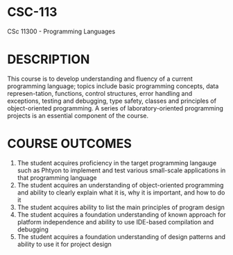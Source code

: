 # CSC-113
CSc 11300 - Programming Languages

# DESCRIPTION
This course is to develop understanding and fluency of a current programming language; topics include basic programming concepts, data represen-tation, functions, control structures, error handling and exceptions, testing and debugging, type safety, classes and principles of object-oriented programming. A series of laboratory-oriented programming projects is an essential component of the course.

# COURSE OUTCOMES
1. The student acquires proficiency in the target programming langauge such as Phtyon to implement and test various small-scale applications in that programming language
2. The student acquires an understanding of object-oriented programming and ability to clearly explain what it is, why it is important, and how to do it
3. The student acquires ability to list the main principles of program design
4. The student acquires a foundation understanding of known approach for platform independence and ability to use IDE-based compilation and debugging
5. The student acquires a foundation understanding of design patterns and ability to use it for project design